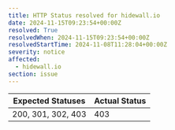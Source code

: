 ```yaml
---
title: HTTP Status resolved for hidewall.io
date: 2024-11-15T09:23:54+00:00Z
resolved: True
resolvedWhen: 2024-11-15T09:23:54+00:00Z
resolvedStartTime: 2024-11-08T11:28:04+00:00Z
severity: notice
affected:
  - hidewall.io
section: issue
---
```


| Expected Statuses | Actual Status  |
|-------------------|----------------|
| 200, 301, 302, 403 | 403 |
